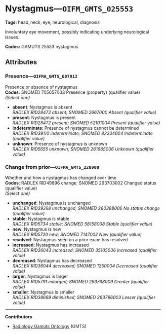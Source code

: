 # Nystagmus—`OIFM_GMTS_025553`

**Tags:** head_neck, eye, neurological, diagnosis

Involuntary eye movement, possibly indicating underlying neurological issues.

**Codes:** GAMUTS 25553 nystagmus

## Attributes

### Presence—`OIFMA_GMTS_607913`

Presence or absence of nystagmus  
**Codes**: SNOMED 705057003 Presence (property) (qualifier value)  
*(Select one)*

- **absent**: Nystagmus is absent  
_RADLEX RID28473 absent; SNOMED 2667000 Absent (qualifier value)_
- **present**: Nystagmus is present  
_RADLEX RID28472 present; SNOMED 52101004 Present (qualifier value)_
- **indeterminate**: Presence of nystagmus cannot be determined  
_RADLEX RID39110 indeterminate; SNOMED 82334004 Indeterminate (qualifier value)_
- **unknown**: Presence of nystagmus is unknown  
_RADLEX RID5655 unknown; SNOMED 261665006 Unknown (qualifier value)_

### Change from prior—`OIFMA_GMTS_220900`

Whether and how a nystagmus has changed over time  
**Codes**: RADLEX RID49896 change; SNOMED 263703002 Changed status (qualifier value)  
*(Select one)*

- **unchanged**: Nystagmus is unchanged  
_RADLEX RID39268 unchanged; SNOMED 260388006 No status change (qualifier value)_
- **stable**: Nystagmus is stable  
_RADLEX RID5734 stable; SNOMED 58158008 Stable (qualifier value)_
- **new**: Nystagmus is new  
_RADLEX RID5720 new; SNOMED 7147002 New (qualifier value)_
- **resolved**: Nystagmus seen on a prior exam has resolved  
- **increased**: Nystagmus has increased  
_RADLEX RID36043 increased; SNOMED 35105006 Increased (qualifier value)_
- **decreased**: Nystagmus has decreased  
_RADLEX RID36044 decreased; SNOMED 1250004 Decreased (qualifier value)_
- **larger**: Nystagmus is larger  
_RADLEX RID5791 enlarged; SNOMED 263768009 Greater (qualifier value)_
- **smaller**: Nystagmus is smaller  
_RADLEX RID38669 diminished; SNOMED 263796003 Lesser (qualifier value)_

---

**Contributors**

- [Radiology Gamuts Ontology](https://gamuts.net/) (GMTS)